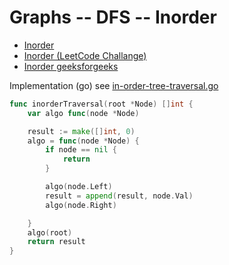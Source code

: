 Graphs -- DFS -- Inorder
=========================

* [Inorder](https://en.wikipedia.org/wiki/Tree_traversal#In-order_implementation)
* [Inorder (LeetCode Challange)](https://leetcode.com/problems/binary-tree-inorder-traversal/description/)
* [Inorder geeksforgeeks](https://www.geeksforgeeks.org/dsa/inorder-traversal-of-binary-tree/)


Implementation (go) see [in-order-tree-traversal.go](./in-order-tree-traversal.go)

```go
func inorderTraversal(root *Node) []int {
	var algo func(node *Node)

	result := make([]int, 0)
	algo = func(node *Node) {
		if node == nil {
			return
		}

		algo(node.Left)
		result = append(result, node.Val)
		algo(node.Right)

	}
	algo(root)
	return result
}
```